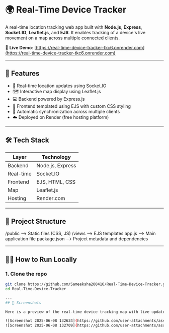# 🌍 Real-Time Device Tracker

A real-time location tracking web app built with **Node.js**, **Express**, **Socket.IO**, **Leaflet.js**, and **EJS**. It enables tracking of a device's live movement on a map across multiple connected clients.

🔗 **Live Demo**: [https://real-time-device-tracker-tkc6.onrender.com](https://real-time-device-tracker-tkc6.onrender.com)

---

## 🚀 Features

- 📍 Real-time location updates using Socket.IO
- 🗺 Interactive map display using Leaflet.js
- 💻 Backend powered by Express.js
- 🎨 Frontend templated using EJS with custom CSS styling
- 🔄 Automatic synchronization across multiple clients
- ☁️ Deployed on Render (free hosting platform)

---

## 🛠️ Tech Stack

| Layer     | Technology           |
|-----------|----------------------|
| Backend   | Node.js, Express     |
| Real-time | Socket.IO            |
| Frontend  | EJS, HTML, CSS       |
| Map       | Leaflet.js           |
| Hosting   | Render.com           |

---

## 📁 Project Structure

/public --> Static files (CSS, JS)
/views --> EJS templates
app.js --> Main application file
package.json --> Project metadata and dependencies

---

## 🧑‍💻 How to Run Locally

### 1. Clone the repo
```bash
git clone https://github.com/Sameeksha200416/Real-Time-Device-Tracker.git
cd Real-Time-Device-Tracker

---
## 📸 Screenshots

Here is a preview of the real-time device tracking map with live updates:

![Screenshot 2025-06-08 132634](https://github.com/user-attachments/assets/a26df910-d0ba-40b0-91ef-14048c6ad3d5)
![Screenshot 2025-06-08 132709](https://github.com/user-attachments/assets/00f25bed-73ad-453d-9415-2aba5d521a23)
